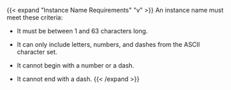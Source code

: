 &NewLine;

{{< expand "Instance Name Requirements" "v" >}}
An instance name must meet these criteria:  

- It must be between 1 and 63 characters long.  

- It can only include letters, numbers, and dashes from the ASCII character set.  

- It cannot begin with a number or a dash.  

- It cannot end with a dash.
{{< /expand >}}
